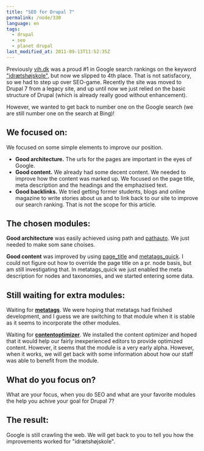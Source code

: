 ```yaml
---
title: "SEO for Drupal 7"
permalink: /node/330
language: en
tags:
  - drupal
  - seo
  - planet drupal
last_modified_at: 2011-09-13T11:52:35Z
---
```


Previously [vih.dk](http://vih.dk/) was a proud #1 in Google search rankings on the keyword ["idrætshøjskole"](http://www.google.com/?q=idr%C3%A6tsh%C3%B8jskole), but now we slipped to 4th place. That is not satisfacory, so we had to step up over SEO-game. Recently the site was moved to Drupal 7 from a legacy site, and up until now we just relied on the basic structure of Drupal (which is already really good without enhancement).

However, we wanted to get back to number one on the Google search (we are still number one on the search at Bing)!

We focused on:
--------------

We focused on some simple elements to improve our position.

- **Good architecture.** The urls for the pages are important in the eyes of Google.
- **Good content.** We already had some decent content. We needed to improve how the content was marked up. We focused on the page title, meta description and the headings and the emphazised text.
- **Good backlinks.** We tried getting former students, blogs and online magazine to write stories about us and to link back to our site to improve our search ranking. That is not the scope for this article.

The chosen modules:
-------------------

**Good architecture** was easily achieved using path and [pathauto](http://drupal.org/project/pathauto). We just needed to make som sane choises.

**Good content** was improved by using [page\_title](http://drupal.org/project/page_title) and [metatags\_quick](http://drupal.org/project/metatags_quick). I could not figure out how to override the page title on a pr. node basis, but am still investigating that. In metatags\_quick we just enabled the meta description for nodes and taxonomies, and we started entering some data.

Still waiting for extra modules:
--------------------------------

Waiting for [**metatags**](http://drupal.org/project/metatags). We were hoping that metatags had finished development, and I guess we are switching to that module when it is stable as it seems to incorporate the other modules.

Waiting for [**contentoptimizer**](http://drupal.org/project/contentoptimizer). We installed the content optimizer and hoped that it would help our fairly inexperienced editors to provide optimized content. However, it seems that the module is a very early alpha. However, when it works, we will get back with some information about how our staff was able to benefit from the module.

What do you focus on?
---------------------

What are your focus, when you do SEO and what are your favorite modules the help you achive your goal for Drupal 7?

The result:
-----------

Google is still crawling the web. We will get back to you to tell you how the improvements worked for "idrætshøjskole".
